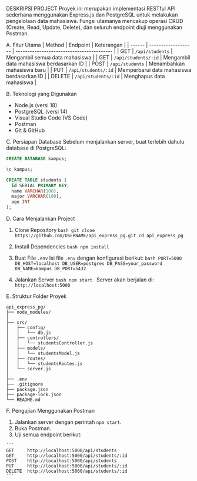 DESKRIPSI PROJECT
Proyek ini merupakan implementasi RESTful API sederhana menggunakan Express.js dan PostgreSQL untuk melakukan pengelolaan data mahasiswa.
Fungsi utamanya mencakup operasi CRUD (Create, Read, Update, Delete), dan seluruh endpoint diuji menggunakan Postman.

A. Fitur Utama
  | Method | Endpoint            | Keterangan                                |
  | ------ | ------------------- | ----------------------------------------- |
  | GET    | `/api/students`     | Mengambil semua data mahasiswa            |
  | GET    | `/api/students/:id` | Mengambil data mahasiswa berdasarkan ID   |
  | POST   | `/api/students`     | Menambahkan mahasiswa baru                |
  | PUT    | `/api/students/:id` | Memperbarui data mahasiswa berdasarkan ID |
  | DELETE | `/api/students/:id` | Menghapus data mahasiswa                  |

B. Teknologi yang Digunakan
  - Node.js (versi 18)
  - PostgreSQL (versi 14)
  - Visual Studio Code (VS Code)
  - Postman
  - Git & GitHub

C. Persiapan Database
  Sebelum menjalankan server, buat terlebih dahulu database di PostgreSQL:
  ```sql
  CREATE DATABASE kampus;
  
  \c kampus;
  
  CREATE TABLE students (
    id SERIAL PRIMARY KEY,
    name VARCHAR(100),
    major VARCHAR(100),
    age INT
  );
  ```

D. Cara Menjalankan Project
  1. Clone Repository
    ```bash
    git clone https://github.com/USERNAME/api_express_pg.git
    cd api_express_pg
    ```
  2. Install Dependencies
    ```bash
    npm install
    ```
  3. Buat File `.env`
    Isi file `.env` dengan konfigurasi berikut:
    ```bash
    PORT=5000
    DB_HOST=localhost
    DB_USER=postgres
    DB_PASS=your_password
    DB_NAME=kampus
    DB_PORT=5432
    ```
  
  4. Jalankan Server
    ```bash
    npm start
    ```
    Server akan berjalan di:
    `http://localhost:5000`

E. Struktur Folder Proyek
```
api_express_pg/
├── node_modules/
│
├── src/
│   ├── config/
│   │   └── db.js
│   ├── controllers/
│   │   └── studentsController.js
│   ├── models/
│   │   └── studentsModel.js
│   ├── routes/
│   │   └── studentsRoutes.js
│   └── server.js
│
├── .env
├── .gitignore
├── package.json
├── package-lock.json
└── README.md
```

F. Pengujian Menggunakan Postman
  1. Jalankan server dengan perintah `npm start`.
  2. Buka Postman.
  3. Uji semua endpoint berikut:
     
    ```
    GET     http://localhost:5000/api/students
    GET     http://localhost:5000/api/students/:id
    POST    http://localhost:5000/api/students
    PUT     http://localhost:5000/api/students/:id
    DELETE  http://localhost:5000/api/students/:id
    ```

